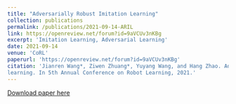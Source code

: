 ```yaml
---
title: "Adversarially Robust Imitation Learning"
collection: publications
permalink: /publications/2021-09-14-ARIL
link: https://openreview.net/forum?id=9aVCUv3nKBg
excerpt: 'Imitation Learning, Adversarial Learning'
date: 2021-09-14
venue: 'CoRL'
paperurl: 'https://openreview.net/forum?id=9aVCUv3nKBg'
citation: 'Jianren Wang*, Ziwen Zhuang*, Yuyang Wang, and Hang Zhao. Adversarially robust imitation
learning. In 5th Annual Conference on Robot Learning, 2021.'
---
```

[Download paper here](https://openreview.net/forum?id=9aVCUv3nKBg)